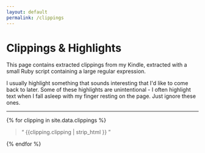 ```yaml
---
layout: default
permalink: /clippings
---
```


<main class="container">
<h1>Clippings &amp; Highlights</h1>
<p>
  This page contains extracted clippings from my Kindle, extracted with a small
  Ruby script containing a large regular expression.
</p>
<p>
  I usually highlight something that sounds interesting that I'd like to come back
  to later. Some of these highlights are unintentional - I often highlight text when I fall asleep with my finger resting on the page. Just ignore these ones.
</p>

<hr>

{% for clipping in site.data.clippings %}
  <blockquote class="clipping" cite="— {{clipping.title}} ({{clipping.authors}}), p. {{clipping.page}}">
    “ {{clipping.clipping | strip_html }} ”
  </blockquote>
{% endfor %}
</main>
